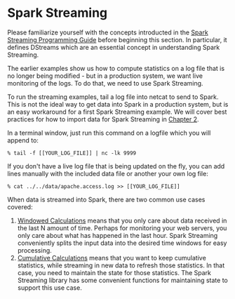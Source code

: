 # Spark Streaming

Please familiarize yourself with the concepts introducted in the
[Spark Streaming Programming Guide](https://spark.apache.org/docs/latest/streaming-programming-guide.html)
before beginning this section.  In particular, it defines DStreams which are an
essential concept in understanding Spark Streaming.

The earlier examples show us how to compute statistics on a log file that is no longer being modified - but
in a production system, we want live monitoring of the logs.
To do that, we need to use Spark Streaming.

To run the streaming examples, tail a log file into netcat to send to Spark.
This is not the ideal way to get data into Spark in a production system,
but is an easy workaround for a first Spark Streaming example.  We will cover best practices for how to import data for Spark
Streaming in [Chapter 2](../chapter2/README.md).

In a terminal window, just run this command on a logfile which you will append to:
```
% tail -f [[YOUR_LOG_FILE]] | nc -lk 9999
```

If you don't have a live log file that is being updated on the fly, you
can add lines manually with the included data file or another your own log file:
```
% cat ../../data/apache.access.log >> [[YOUR_LOG_FILE]]
```

When data is streamed into Spark, there are two common use cases covered:

1. [Windowed Calculations](windows.md) means that you only care about data received in the last N amount of time.  Perhaps for monitoring your web servers, you only care about what has happened in the last hour.  Spark Streaming conveniently splits the input data into the desired time windows for easy processing.
1. [Cumulative Calculations](total.md) means that you want to keep cumulative statistics, while streaming in new data to refresh those statistics.  In that case, you need to maintain the state for those statistics.  The Spark Streaming library has some convenient functions for maintaining state to support this use case.
